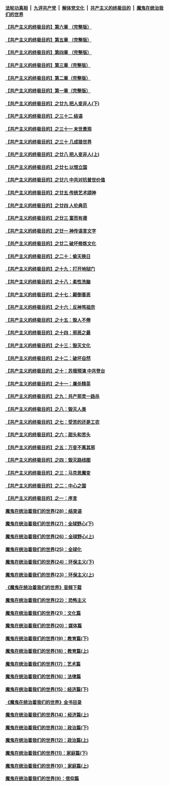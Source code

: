 

####  [法轮功真相](../../../../basic/blob/master/README.md?t=06041831) &nbsp;|&nbsp; [九评共产党](../../../../9ping.md/blob/master/README.md?t=06041831) &nbsp;|&nbsp; [解体党文化](../../../../jtdwh.md/blob/master/README.md?t=06041831)  &nbsp;|&nbsp; [共产主义的终极目的](../../../../gczydzjmd.md/blob/master/README.md?t=06041831) &nbsp;|&nbsp; [魔鬼在统治我们的世界](../../../../mgztzwmdsj.md/blob/master/README.md?t=06041831) 

#### [【共产主义的终极目的】第六章 （完整版）](../pages/nsc422/n11428913.md?t=06041831) 

#### [【共产主义的终极目的】第五章 （完整版）](../pages/nsc422/n11428912.md?t=06041831) 

#### [【共产主义的终极目的】第四章 （完整版）](../pages/nsc422/n11428907.md?t=06041831) 

#### [【共产主义的终极目的】第三章（完整版）](../pages/nsc422/n11428848.md?t=06041831) 

#### [【共产主义的终极目的】第二章（完整版）](../pages/nsc422/n11428831.md?t=06041831) 

#### [【共产主义的终极目的】第一章（完整版）](../pages/nsc422/n11417651.md?t=06041831) 

#### [【共产主义的终极目的】之廿九 把人变非人(下)](../pages/nsc422/n11344140.md?t=06041831) 

#### [【共产主义的终极目的】之三十二 结语](../pages/nsc422/n11360535.md?t=06041831) 

#### [【共产主义的终极目的】之三十一 末世景观](../pages/nsc422/n11351129.md?t=06041831) 

#### [【共产主义的终极目的】之三十 几成狼世界](../pages/nsc422/n11348280.md?t=06041831) 

#### [【共产主义的终极目的】之廿八 把人变非人(上)](../pages/nsc422/n11340492.md?t=06041831) 

#### [【共产主义的终极目的】之廿七 以恨立国](../pages/nsc422/n11336944.md?t=06041831) 

#### [【共产主义的终极目的】之廿六 中共对抗普世价值](../pages/nsc422/n11324785.md?t=06041831) 

#### [【共产主义的终极目的】之廿五 传统艺术颂神](../pages/nsc422/n11296396.md?t=06041831) 

#### [【共产主义的终极目的】之廿四 人伦典范](../pages/nsc422/n11296397.md?t=06041831) 

#### [【共产主义的终极目的】之廿三 富而有德](../pages/nsc422/n11283598.md?t=06041831) 

#### [【共产主义的终极目的】之廿一 神传语言文字](../pages/nsc422/n11263265.md?t=06041831) 

#### [【共产主义的终极目的】之廿二 破坏修炼文化](../pages/nsc422/n11245728.md?t=06041831) 

#### [【共产主义的终极目的】之二十：偷天换日](../pages/nsc422/n11238846.md?t=06041831) 

#### [【共产主义的终极目的】之十九：打开地狱门](../pages/nsc422/n11206376.md?t=06041831) 

#### [【共产主义的终极目的】之十八：柔性洗脑](../pages/nsc422/n11199994.md?t=06041831) 

#### [【共产主义的终极目的】之十七：颠倒善恶](../pages/nsc422/n11179782.md?t=06041831) 

#### [【共产主义的终极目的】之十六：反神骂祖宗](../pages/nsc422/n11166798.md?t=06041831) 

#### [【共产主义的终极目的】之十五：毁人不倦](../pages/nsc422/n11166792.md?t=06041831) 

#### [【共产主义的终极目的】之十四：邪恶之最](../pages/nsc422/n11150249.md?t=06041831) 

#### [【共产主义的终极目的】之十三：毁灭文化](../pages/nsc422/n11135227.md?t=06041831) 

#### [【共产主义的终极目的】之十二：破坏自然](../pages/nsc422/n11135214.md?t=06041831) 

#### [【共产主义的终极目的】之十：苏俄预演 中共登台](../pages/nsc422/n11118424.md?t=06041831) 

#### [【共产主义的终极目的】之十一：屠杀精英](../pages/nsc422/n11118442.md?t=06041831) 

#### [【共产主义的终极目的】之九：共产邪灵一路杀](../pages/nsc422/n11114139.md?t=06041831) 

#### [【共产主义的终极目的】之八：毁灭人类](../pages/nsc422/n11108503.md?t=06041831) 

#### [【共产主义的终极目的】之七：受苦的还是工农](../pages/nsc422/n11101809.md?t=06041831) 

#### [【共产主义的终极目的】之六：甜头和苦头](../pages/nsc422/n11096971.md?t=06041831) 

#### [【共产主义的终极目的】之五：万变不离其邪](../pages/nsc422/n11091285.md?t=06041831) 

#### [【共产主义的终极目的】之四：毁灭路线图](../pages/nsc422/n11086284.md?t=06041831) 

#### [【共产主义的终极目的】之三：马克思魔变](../pages/nsc422/n11061941.md?t=06041831) 

#### [【共产主义的终极目的】之二：中心之国](../pages/nsc422/n11047728.md?t=06041831) 

#### [【共产主义的终极目的】之一：序言](../pages/nsc422/n11086077.md?t=06041831) 

#### [魔鬼在统治着我们的世界(28)：结束语](../pages/nsc422/n10936246.md?t=06041831) 

#### [魔鬼在统治着我们的世界(27)：全球野心(下)](../pages/nsc422/n10928319.md?t=06041831) 

#### [魔鬼在统治着我们的世界(26)：全球野心(上)](../pages/nsc422/n10900318.md?t=06041831) 

#### [魔鬼在统治着我们的世界(25)：全球化](../pages/nsc422/n10788205.md?t=06041831) 

#### [魔鬼在统治着我们的世界(24)：环保主义(下)](../pages/nsc422/n10695307.md?t=06041831) 

#### [魔鬼在统治着我们的世界(23)：环保主义(上)](../pages/nsc422/n10688613.md?t=06041831) 

#### [《魔鬼在统治着我们的世界》音频下载](../pages/nsc422/n10635553.md?t=06041831) 

#### [魔鬼在统治着我们的世界(22)：恐怖主义](../pages/nsc422/n10614727.md?t=06041831) 

#### [魔鬼在统治着我们的世界(21)：文化篇](../pages/nsc422/n10597706.md?t=06041831) 

#### [魔鬼在统治着我们的世界(20)：媒体篇](../pages/nsc422/n10586579.md?t=06041831) 

#### [魔鬼在统治着我们的世界(19)：教育篇(下)](../pages/nsc422/n10564808.md?t=06041831) 

#### [魔鬼在统治着我们的世界(18)：教育篇(上)](../pages/nsc422/n10526970.md?t=06041831) 

#### [魔鬼在统治着我们的世界(17)：艺术篇](../pages/nsc422/n10499093.md?t=06041831) 

#### [魔鬼在统治着我们的世界(16)：法律篇](../pages/nsc422/n10485969.md?t=06041831) 

#### [魔鬼在统治着我们的世界(15)：经济篇(下)](../pages/nsc422/n10469975.md?t=06041831) 

#### [《魔鬼在统治着我们的世界》全书目录](../pages/nsc422/n10464261.md?t=06041831) 

#### [魔鬼在统治着我们的世界(14)：经济篇(上)](../pages/nsc422/n10457370.md?t=06041831) 

#### [魔鬼在统治着我们的世界(13)：政治篇(下)](../pages/nsc422/n10448270.md?t=06041831) 

#### [魔鬼在统治着我们的世界(12)：政治篇(上)](../pages/nsc422/n10444576.md?t=06041831) 

#### [魔鬼在统治着我们的世界(11)：家庭篇(下)](../pages/nsc422/n10440961.md?t=06041831) 

#### [魔鬼在统治着我们的世界(10)：家庭篇(上)](../pages/nsc422/n10435448.md?t=06041831) 

#### [魔鬼在统治着我们的世界(9)：信仰篇](../pages/nsc422/n10432159.md?t=06041831) 

